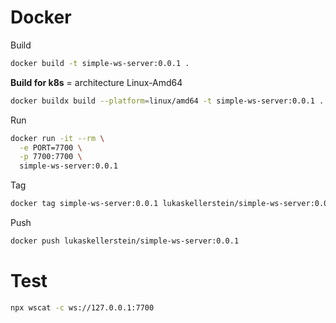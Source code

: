 # Docker

Build

```bash
docker build -t simple-ws-server:0.0.1 .
```

**Build for k8s** = architecture Linux-Amd64

```bash
docker buildx build --platform=linux/amd64 -t simple-ws-server:0.0.1 .
```

Run

```bash
docker run -it --rm \
  -e PORT=7700 \
  -p 7700:7700 \
  simple-ws-server:0.0.1
```

Tag

```bash
docker tag simple-ws-server:0.0.1 lukaskellerstein/simple-ws-server:0.0.1
```

Push

```bash
docker push lukaskellerstein/simple-ws-server:0.0.1
```

# Test

```bash
npx wscat -c ws://127.0.0.1:7700
```
